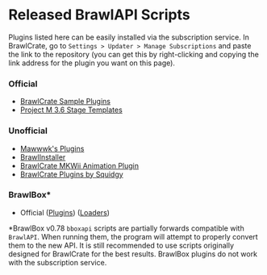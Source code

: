 # Released BrawlAPI Scripts

Plugins listed here can be easily installed via the subscription service. In BrawlCrate, go to `Settings > Updater > Manage Subscriptions` and paste the link to the repository (you can get this by right-clicking and copying the link address for the plugin you want on this page).

### Official
- [BrawlCrate Sample Plugins](https://github.com/soopercool101/BrawlCrateSamplePlugins)
- [Project M 3.6 Stage Templates](https://github.com/soopercool101/ProjectMStageTemplatePlugins)

### Unofficial
- [Mawwwk's Plugins](https://github.com/markymawk/BrawlCratePlugins)
- [BrawlInstaller](https://github.com/squidgy617/BrawlInstallerPlugins)
- [BrawlCrate MKWii Animation Plugin](https://github.com/HEJ0/BrawlCrate-MKWii-Animation-Plugin)
- [BrawlCrate Plugins by Squidgy](https://github.com/squidgy617/SquidgyBrawlCratePlugins)

### BrawlBox*
- Official ([Plugins](https://github.com/libertyernie/brawltools/tree/master/BrawlBox/Plugins)) ([Loaders](https://github.com/libertyernie/brawltools/tree/master/BrawlBox/Loaders))

*BrawlBox v0.78 `bboxapi` scripts are partially forwards compatible with `BrawlAPI`. When running them, the program will attempt to properly convert them to the new API. It is still recommended to use scripts originally designed for BrawlCrate for the best results. BrawlBox plugins do not work with the subscription service.
